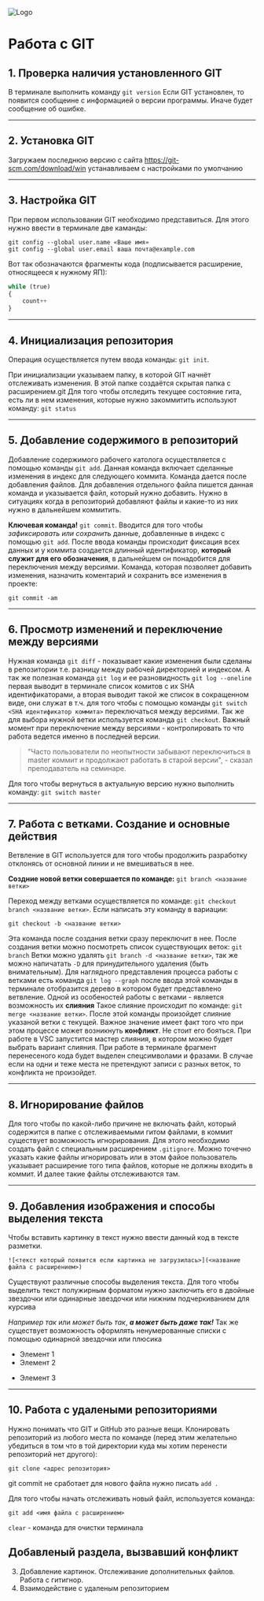 ![Logo](mini.png)
# Работа с GIT

## 1. Проверка наличия установленного GIT
В терминале выполнить команду `git version`
Если GIT установлен, то появится сообщеине с информацией о версии программы. Иначе будет сообщение об ошибке.

---

## 2. Установка GIT
Загружаем последнюю версию с сайта
https://git-scm.com/download/win
устанавливаем с наcтройками по умолчанию

---

## 3. Настройка GIT
При первом использовании GIT необходимо представиться. Для этого нужно ввести в терминале две каманды:
```
git config --global user.name «Ваше имя»
git config --global user.email ваша почта@example.com
```
Вот так обозначаются фрагменты кода (подписывается расширение, относящееся к нужному ЯП):

```py
while (true)
{
    count++
}
```
---

## 4. Инициализация репозитория
Операция осуществляется путем ввода команды: `git init`.

При инициализации указываем папку, в которой GIT начнёт отслеживать изменения. В этой папке создаётся скрытая папка с расширением.git
Для того чтобы отследить текущее состояние гита, есть ли в нем изменения, которые нужно закоммитить используют команду: `git status`

---

## 5. Добавление содержимого в репозиторий
Добавление содержимого рабочего католога осуществляется с помощью команды `git add`. Данная команда включает сделанные изменения в индекс для следующего коммита. Команда дается после добавления файлов. Для добавления отдельного файла пишется данная команда и указывается файл, который нужно добавить. Нужно в ситуациях когда в репозиторий добавляют файлы и какие-то из них нужно в дальнейшем коммитить.

**Ключевая команда!**
`git commit`. Вводится для того чтобы *зафиксировать или сохранить* данные, добавленные в индекс с помощью `git add`. После ввода команды происходит фиксация всех данных и у коммита создается длинный идентификатор, **который служит для его обозначения**, в дальнейшем он понадобится для переключения между версиями.
Команда, которая позволяет добавить изменения, назначить коментарий и сохранить все изменения в проекте:
```
git commit -am
```

---

## 6. Просмотр изменений и переключение между версиями

Нужная команда `git diff` - показывает какие изменения были сделаны в репозитории т.е. разницу между рабочей директорией и индексом.
А так же полезная команда `git log` и ее разновидность `git log --oneline` первая выводит в терминале список комитов с их SHA идентификаторами, а вторая выводит такой же список в сокращенном виде, они служат в т.ч. для того чтобы с помощью команды `git switch <SHA идентификатор коммита>` переключаться между версиями. Так же для выбора нужной ветки используется команда `git checkout`.
Важный момент при переключение между версиями - контролировать то что работа ведется именно в последней версии.
> "Часто пользователи по неопытности забывают переключиться в master коммит и продолжают работать в старой версии", - сказал преподаватель на семинаре.

Для того чтобы вернуться в актуальную версию нужно выполнить команду: `git switch master`

---

## 7. Работа с ветками. Создание и основные действия
Ветвление в GIT используется для того чтобы продолжить разработку отклонясь от основной линии и не вмешиваться в нее.

**Создние новой ветки совершается по команде:** `git branch <название ветки>`

Переход между ветками осуществляется по команде: `git checkout branch <название ветки>`. Если написать эту команду в вариации:
```
git checkout -b <название ветки>
```
Эта команда после создания ветки сразу переключит в нее.
После создания ветки можно посмотреть список существующих веток: `git branch`
Ветки можно удалять `git branch -d <название ветки>`, так же можно напичатать `-D` для принудительного удаления (быть внимательным). Для наглядного представления процесса работы с ветками есть команда `git log --graph` после ввода этой команды в терминале отобразится дерево в котором будет представлено ветвление.
Одной из особеностей работы с ветками - является возможность их **слияния**
Такое слияние происходит по команде:
`git merge <название ветки>`. После этой команды произойдет слияние указаной ветки с текущей.
Важное значение имеет факт того что при этом процессе может возникнуть **конфликт**.
Не стоит его бояться. При работе в VSC запустится мастер слияния, в котором можно будет выбрать вариант слияния.
При работе в терминале фрагмент перенесеного кода будет выделен спецсимволами и фразами. В случае если на одни и теже места не претендуют записи с разных веток, то конфликта не произойдет.

---

## 8. Игнорирование файлов
Для того чтобы по какой-либо причине не включать файл, который содержится в папке с отслеживаемыми гитом файлами, в коммит существует возможность игнорирования.
Для этого необходимо создать файл с специальным расширением `.gitignore`. Можно точечно указать какие файлы игнорировать или в этом файое пользователь указывает расширение того типа файлов, которые не должны входить в коммит. И далее такие файлы отслеживаются там.

---

## 9. Добавления изображения и способы выделения текста
Чтобы вставить картинку в текст нужно ввести данный код в тексте разметки.

```
![<текст который появится если картинка не загрузилась>](<название файла c расширением>)
```

Существуют различные способы выделения текста. Для того чтобы выделить текст полужирным форматом нужно заключить его в двойные звездочки или одинарные звездочки или нижним подчеркиванием для курсива

*Например так* или _может быть так_, _**а может быть даже так!**_
Так же существует возможность оформлять ненумерованные списки с помощью одинарной звездочки или плюсика
* Элемент 1
* Элемент 2
+ Элемент 3

---

## 10. Работа с удалеными репозиториями

Нужно понимать что GIT и GitHub это разные вещи. Клонировать репозиторий из любого места по команде (перед этим желательно убедиться в том что в той директории куда мы хотим перенести репозиторий нет другого):
```
git clone <адрес репозитория>
```
git commit не сработает для нового файла
нужно писать `add .`

 Для того чтобы начать отслеживать новый файл, используется команда:
 ```
 git add <имя файла с расширением>
 ```

`clear` - команда для очистки терминала

## Добавленый раздела, вызвавший конфликт
3. Добавление картинок. Отслеживание дополнительных файлов. Работа с гитигнор.
4. Взаимодействие с удаленым репозиторием

